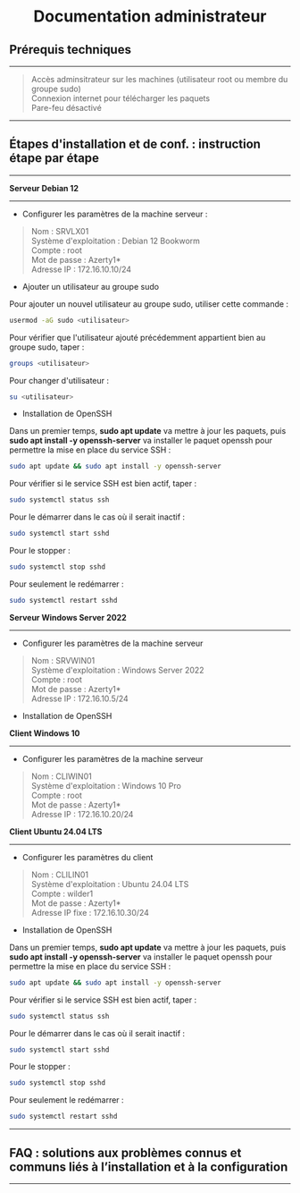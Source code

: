 <div align="center"><H1> Documentation administrateur </H1></div>

## Prérequis techniques
_____________________
> Accès adminsitrateur sur les machines (utilisateur root ou membre du groupe sudo)  
> Connexion internet pour télécharger les paquets  
> Pare-feu désactivé  

_____________________
## Étapes d'installation et de conf. : instruction étape par étape
_____________________
**Serveur Debian 12**
_____________________
* Configurer les paramètres de la machine serveur :

>  Nom : SRVLX01  
>  Système d'exploitation : Debian 12 Bookworm  
>  Compte : root  
>  Mot de passe : Azerty1*  
>  Adresse IP : 172.16.10.10/24  

* Ajouter un utilisateur au groupe sudo

Pour ajouter un nouvel utilisateur au groupe sudo, utiliser cette commande :

```bash
usermod -aG sudo <utilisateur>
```

Pour vérifier que l'utilisateur ajouté précédemment appartient bien au groupe sudo, taper :

```bash
groups <utilisateur>
```

Pour changer d'utilisateur :

```bash
su <utilisateur>
```

* Installation de OpenSSH

Dans un premier temps, **sudo apt update** va mettre à jour les paquets, puis **sudo apt install -y openssh-server** va installer le paquet openssh pour permettre la mise en place du service SSH : 

```bash
sudo apt update && sudo apt install -y openssh-server
```

Pour vérifier si le service SSH est bien actif, taper : 

```bash
sudo systemctl status ssh
```

Pour le démarrer dans le cas où il serait inactif :

```bash
sudo systemctl start sshd
```

Pour le stopper :

```bash
sudo systemctl stop sshd
```

Pour seulement le redémarrer :

```bash
sudo systemctl restart sshd
```

**Serveur Windows Server 2022**
_____________________

* Configurer les paramètres de la machine serveur

>  Nom : SRVWIN01  
>  Système d'exploitation : Windows Server 2022  
>  Compte : root  
>  Mot de passe : Azerty1*  
>  Adresse IP : 172.16.10.5/24  

* Installation de OpenSSH

**Client Windows 10**
_____________________

* Configurer les paramètres de la machine serveur

>  Nom : CLIWIN01  
>  Système d'exploitation : Windows 10 Pro  
>  Compte : root  
>  Mot de passe : Azerty1*  
>  Adresse IP : 172.16.10.20/24  

**Client Ubuntu 24.04 LTS**
_____________________

* Configurer les paramètres du client

 > Nom : CLILIN01  
 > Système d'exploitation : Ubuntu 24.04 LTS  
 > Compte : wilder1  
 > Mot de passe : Azerty1*  
 > Adresse IP fixe : 172.16.10.30/24  
 
* Installation de OpenSSH

Dans un premier temps, **sudo apt update** va mettre à jour les paquets, puis **sudo apt install -y openssh-server** va installer le paquet openssh pour permettre la mise en place du service SSH : 

```bash
sudo apt update && sudo apt install -y openssh-server
```

Pour vérifier si le service SSH est bien actif, taper : 

```bash
sudo systemctl status ssh
```

Pour le démarrer dans le cas où il serait inactif :

```bash
sudo systemctl start sshd
```

Pour le stopper :

```bash
sudo systemctl stop sshd
```

Pour seulement le redémarrer :

```bash
sudo systemctl restart sshd
```

_____________________
## FAQ : solutions aux problèmes connus et communs liés à l’installation et à la configuration
_____________________
